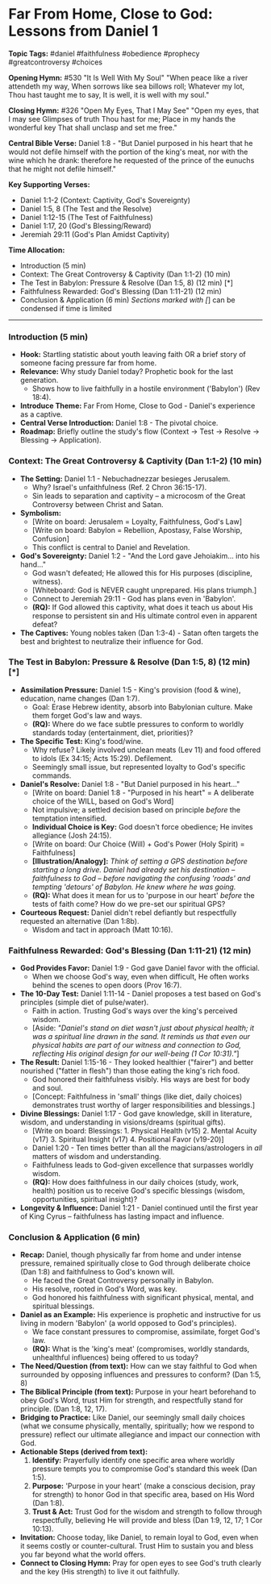 # Far From Home, Close to God: Lessons from Daniel 1

**Topic Tags:** #daniel #faithfulness #obedience #prophecy #greatcontroversy #choices

**Opening Hymn:** #530 "It Is Well With My Soul"
"When peace like a river attendeth my way, When sorrows like sea billows roll; Whatever my lot, Thou hast taught me to say, It is well, it is well with my soul."

**Closing Hymn:** #326 "Open My Eyes, That I May See"
"Open my eyes, that I may see Glimpses of truth Thou hast for me; Place in my hands the wonderful key That shall unclasp and set me free."

**Central Bible Verse:** Daniel 1:8 - "But Daniel purposed in his heart that he would not defile himself with the portion of the king's meat, nor with the wine which he drank: therefore he requested of the prince of the eunuchs that he might not defile himself."

**Key Supporting Verses:**
*   Daniel 1:1-2 (Context: Captivity, God's Sovereignty)
*   Daniel 1:5, 8 (The Test and the Resolve)
*   Daniel 1:12-15 (The Test of Faithfulness)
*   Daniel 1:17, 20 (God's Blessing/Reward)
*   Jeremiah 29:11 (God's Plan Amidst Captivity)

**Time Allocation:**
- Introduction (5 min)
- Context: The Great Controversy & Captivity (Dan 1:1-2) (10 min)
- The Test in Babylon: Pressure & Resolve (Dan 1:5, 8) (12 min) [*]
- Faithfulness Rewarded: God's Blessing (Dan 1:11-21) (12 min)
- Conclusion & Application (6 min)
*Sections marked with [*] can be condensed if time is limited

---

### Introduction (5 min)

-   **Hook:** Startling statistic about youth leaving faith OR a brief story of someone facing pressure far from home.
-   **Relevance:** Why study Daniel today? Prophetic book for the last generation.
    -   Shows how to live faithfully in a hostile environment ('Babylon') (Rev 18:4).
-   **Introduce Theme:** Far From Home, Close to God - Daniel's experience as a captive.
-   **Central Verse Introduction:** Daniel 1:8 - The pivotal choice.
-   **Roadmap:** Briefly outline the study's flow (Context -> Test -> Resolve -> Blessing -> Application).

### Context: The Great Controversy & Captivity (Dan 1:1-2) (10 min)

-   **The Setting:** Daniel 1:1 - Nebuchadnezzar besieges Jerusalem.
    -   Why? Israel's unfaithfulness (Ref. 2 Chron 36:15-17).
    -   Sin leads to separation and captivity – a microcosm of the Great Controversy between Christ and Satan.
-   **Symbolism:**
    -   [Write on board: Jerusalem = Loyalty, Faithfulness, God's Law]
    -   [Write on board: Babylon = Rebellion, Apostasy, False Worship, Confusion]
    -   This conflict is central to Daniel and Revelation.
-   **God's Sovereignty:** Daniel 1:2 - "And the Lord gave Jehoiakim... into his hand..."
    -   God wasn't defeated; He allowed this for His purposes (discipline, witness).
    -   [Whiteboard: God is NEVER caught unprepared. His plans triumph.]
    -   Connect to Jeremiah 29:11 - God has plans even in 'Babylon'.
    -   **(RQ):** If God allowed this captivity, what does it teach us about His response to persistent sin and His ultimate control even in apparent defeat?
-   **The Captives:** Young nobles taken (Dan 1:3-4) - Satan often targets the best and brightest to neutralize their influence for God.

### The Test in Babylon: Pressure & Resolve (Dan 1:5, 8) (12 min) [*]

-   **Assimilation Pressure:** Daniel 1:5 - King's provision (food & wine), education, name changes (Dan 1:7).
    -   Goal: Erase Hebrew identity, absorb into Babylonian culture. Make them forget God's law and ways.
    -   **(RQ):** Where do we face subtle pressures to conform to worldly standards today (entertainment, diet, priorities)?
-   **The Specific Test:** King's food/wine.
    -   Why refuse? Likely involved unclean meats (Lev 11) and food offered to idols (Ex 34:15; Acts 15:29). Defilement.
    -   Seemingly small issue, but represented loyalty to God's specific commands.
-   **Daniel's Resolve:** Daniel 1:8 - "But Daniel purposed in his heart..."
    -   [Write on board: Daniel 1:8 - "Purposed in his heart" = A deliberate choice of the WILL, based on God's Word]
    -   Not impulsive; a settled decision based on principle *before* the temptation intensified.
    -   **Individual Choice is Key:** God doesn't force obedience; He invites allegiance (Josh 24:15).
    -   [Write on board: Our Choice (Will) + God's Power (Holy Spirit) = Faithfulness]
    -   **[Illustration/Analogy]:** *Think of setting a GPS destination before starting a long drive. Daniel had already set his destination – faithfulness to God – before navigating the confusing 'roads' and tempting 'detours' of Babylon. He knew where he was going.*
    -   **(RQ):** What does it mean for us to 'purpose in our heart' *before* the tests of faith come? How do we pre-set our spiritual GPS?
-   **Courteous Request:** Daniel didn't rebel defiantly but respectfully requested an alternative (Dan 1:8b).
    -   Wisdom and tact in approach (Matt 10:16).

### Faithfulness Rewarded: God's Blessing (Dan 1:11-21) (12 min)

-   **God Provides Favor:** Daniel 1:9 - God gave Daniel favor with the official.
    -   When we choose God's way, even when difficult, He often works behind the scenes to open doors (Prov 16:7).
-   **The 10-Day Test:** Daniel 1:11-14 - Daniel proposes a test based on God's principles (simple diet of pulse/water).
    -   Faith in action. Trusting God's ways over the king's perceived wisdom.
    -   [Aside: *"Daniel's stand on diet wasn't just about physical health; it was a spiritual line drawn in the sand. It reminds us that even our physical habits are part of our witness and connection to God, reflecting His original design for our well-being (1 Cor 10:31)."*]
-   **The Result:** Daniel 1:15-16 - They looked healthier ("fairer") and better nourished ("fatter in flesh") than those eating the king's rich food.
    -   God honored their faithfulness visibly. His ways are best for body and soul.
    -   [Concept: Faithfulness in 'small' things (like diet, daily choices) demonstrates trust worthy of larger responsibilities and blessings.]
-   **Divine Blessings:** Daniel 1:17 - God gave knowledge, skill in literature, wisdom, and understanding in visions/dreams (spiritual gifts).
    -   [Write on board: Blessings: 1. Physical Health (v15) 2. Mental Acuity (v17) 3. Spiritual Insight (v17) 4. Positional Favor (v19-20)]
    -   Daniel 1:20 - Ten times better than all the magicians/astrologers in *all* matters of wisdom and understanding.
    -   Faithfulness leads to God-given excellence that surpasses worldly wisdom.
    -   **(RQ):** How does faithfulness in our daily choices (study, work, health) position us to receive God's specific blessings (wisdom, opportunities, spiritual insight)?
-   **Longevity & Influence:** Daniel 1:21 - Daniel continued until the first year of King Cyrus – faithfulness has lasting impact and influence.

### Conclusion & Application (6 min)

-   **Recap:** Daniel, though physically far from home and under intense pressure, remained spiritually close to God through deliberate choice (Dan 1:8) and faithfulness to God's known will.
    -   He faced the Great Controversy personally in Babylon.
    -   His resolve, rooted in God's Word, was key.
    -   God honored his faithfulness with significant physical, mental, and spiritual blessings.
-   **Daniel as an Example:** His experience is prophetic and instructive for us living in modern 'Babylon' (a world opposed to God's principles).
    -   We face constant pressures to compromise, assimilate, forget God's law.
    -   **(RQ):** What is the 'king's meat' (compromises, worldly standards, unhealthful influences) being offered to us today?
-   **The Need/Question (from text):** How can we stay faithful to God when surrounded by opposing influences and pressures to conform? (Dan 1:5, 8)
-   **The Biblical Principle (from text):** Purpose in your heart beforehand to obey God's Word, trust Him for strength, and respectfully stand for principle. (Dan 1:8, 12, 17).
-   **Bridging to Practice:** Like Daniel, our seemingly small daily choices (what we consume physically, mentally, spiritually; how we respond to pressure) reflect our ultimate allegiance and impact our connection with God.
-   **Actionable Steps (derived from text):**
    1.  **Identify:** Prayerfully identify one specific area where worldly pressure tempts you to compromise God's standard this week (Dan 1:5).
    2.  **Purpose:** 'Purpose in your heart' (make a conscious decision, pray for strength) to honor God in that specific area, based on His Word (Dan 1:8).
    3.  **Trust & Act:** Trust God for the wisdom and strength to follow through respectfully, believing He will provide and bless (Dan 1:9, 12, 17; 1 Cor 10:13).
-   **Invitation:** Choose today, like Daniel, to remain loyal to God, even when it seems costly or counter-cultural. Trust Him to sustain you and bless you far beyond what the world offers.
-   **Connect to Closing Hymn:** Pray for open eyes to see God's truth clearly and the key (His strength) to live it out faithfully.